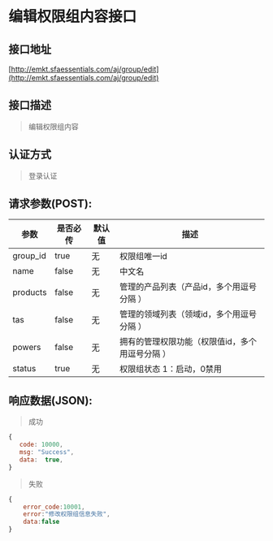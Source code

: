 # 编辑权限组内容接口

## 接口地址

[http://emkt.sfaessentials.com/aj/group/edit](http://emkt.sfaessentials.com/aj/group/edit)

## 接口描述

> 编辑权限组内容

## 认证方式

> 登录认证

## 请求参数(POST):

| 参数 | 是否必传 | 默认值 |  描述 | 
| ---- | ----- | ----- | ----- | 
|group_id| true| 无| 权限组唯一id|
| name | false | 无 | 中文名 | 
| products | false | 无  |管理的产品列表（产品id，多个用逗号分隔 ）|
| tas | false | 无  |管理的领域列表（领域id，多个用逗号分隔 ）|
| powers | false | 无  |拥有的管理权限功能（权限值id，多个用逗号分隔 ）|
|status| true| 无| 权限组状态 1：启动，0禁用|



## 响应数据(JSON):
> 成功

```javascript
{
   code: 10000,
   msg: "Success",
   data:  true,
}
```
> 失败 

```javascript
{
    error_code:10001,
    error:"修改权限组信息失败",
    data:false
}
```